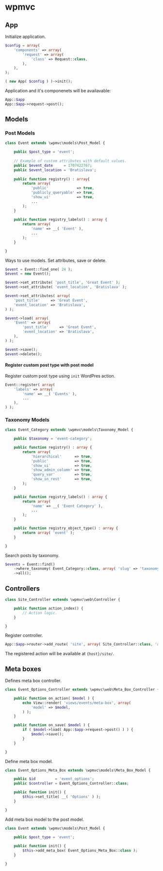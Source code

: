 # wpmvc

## App

Initialize application.

```php
$config = array(
    'components' => array(
        'request' => array(
            'class' => Request::class,
        ),
    ),
);

( new App( $config ) )->init();
```

Application and it's componenets will be availavable:

```php
App::$app
App::$app->request->post();
```

## Models

### Post Models

```php
class Event extends \wpmvc\models\Post_Model {

    public $post_type = 'event';
    
    // Example of custom attributes with default values.
    public $event_date     = 1707422767;
    public $event_location = 'Bratislava';
    
    public function registry() : array{
        return array(
            'public'             => true,
            'publicly_queryable' => true,
            'show_ui'            => true,
            ...
        );
    }
    
    public function registry_labels() : array {
        return array(
            'name' => __( 'Event' ),
            ...
        );
    }

}
```

Ways to use models. Set attributes, save or delete.

```php
$event = Event::find_one( 24 );
$event = new Event();

$event->set_attribute( 'post_title', 'Great Event' );
$event->set_attribute( 'event_location', 'Bratislava' );

$event->set_attributes( array( 
    'post_title'     => 'Great Event',
    'event_location' => 'Bratislava',
) );

$event->load( array( 
    'Event' => array(
        'post_title'     => 'Great Event',
        'event_location' => 'Bratislava',
    ),
) );

$event->save();
$event->delete();
```

#### Register custom post type with post model

Register custom post type using `init` WordPres action.

```php
Event::register( array(
    'labels' => array(
        'name' => __( 'Events' ),
        ...
    ),
) );
```

### Taxonomy Models

```php
class Event_Category extends \wpmvc\models\Taxonomy_Model {

    public $taxonomy = 'event-category';

    public function registry() : array {
        return array(
            'hierarchical'      => true,
            'public'            => true,
            'show_ui'           => true,
            'show_admin_column' => true,
            'query_var'         => true,
            'show_in_rest'      => true,
        );
    }

    public function registry_labels() : array {
        return array(
            'name' => __( 'Event Category' ),
            ...
        );
    }

    public function registry_object_type() : array {
        return array( 'event' );
    }

}
```

Search posts by taxonomy.

```php
$events = Event::find()
    ->where_taxonomy( Event_Category::class, array( 'slug' => 'taxonomy_slug' ) )
    ->all();
```

## Controllers

```php
class Site_Controller extends \wpmvc\web\Controller {

    public function action_index() {
        // Action logic.
    }

}
```

Register controller.

```php
App::$app->router->add_route( 'site', array( Site_Controller::class, 'action_index' ) );
```

The registered action will be available at `{host}/site/`.

## Meta boxes

Defines meta box controller.

```php
class Event_Options_Controller extends \wpmvc\web\Meta_Box_Controller {

    public function on_action( $model ) {
        echo View::render( 'views/events/meta-box', array(
            'model' => $model,
        ) );
    }

    public function on_save( $model ) {
        if ( $model->load( App::$app->request->post() ) ) {
            $model->save();
        }
    }

}
```

Define meta box model.

```php
class Event_Options_Meta_Box extends \wpmvc\models\Meta_Box_Model {

    public $id         = 'event_options';
    public $controller = Event_Options_Controller::class;

    public function init() {
        $this->set_title( __( 'Options' ) );
    }

}
```

Add meta box model to the post model.

```php
class Event extends \wpmvc\models\Post_Model {

    public $post_type = 'event';
    
    public function init() {
        $this->add_meta_box( Event_Options_Meta_Box::class );
    }

}
```


